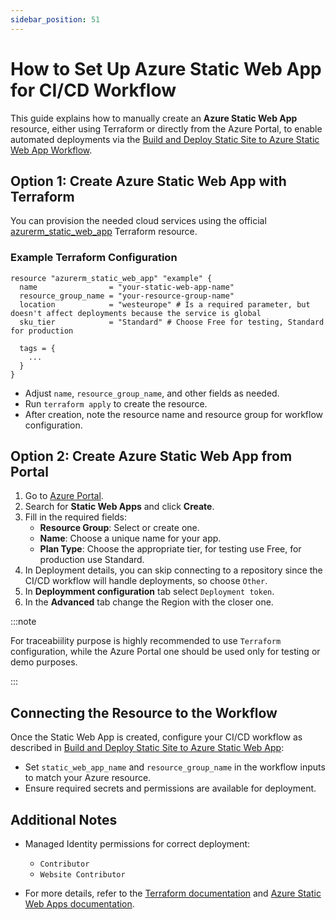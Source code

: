 ```yaml
---
sidebar_position: 51
---
```


# How to Set Up Azure Static Web App for CI/CD Workflow

This guide explains how to manually create an **Azure Static Web App** resource,
either using Terraform or directly from the Azure Portal, to enable automated
deployments via the
[Build and Deploy Static Site to Azure Static Web App Workflow](../pipelines/build-deploy-static-web-app.md).

## Option 1: Create Azure Static Web App with Terraform

You can provision the needed cloud services using the official
[azurerm_static_web_app](https://registry.terraform.io/providers/hashicorp/azurerm/latest/docs/resources/static_web_app)
Terraform resource.

### Example Terraform Configuration

```hcl
resource "azurerm_static_web_app" "example" {
  name                = "your-static-web-app-name"
  resource_group_name = "your-resource-group-name"
  location            = "westeurope" # Is a required parameter, but doesn't affect deployments because the service is global
  sku_tier            = "Standard" # Choose Free for testing, Standard for production

  tags = {
    ...
  }
}
```

- Adjust `name`, `resource_group_name`, and other fields as needed.
- Run `terraform apply` to create the resource.
- After creation, note the resource name and resource group for workflow
  configuration.

## Option 2: Create Azure Static Web App from Portal

1. Go to [Azure Portal](https://portal.azure.com/).
2. Search for **Static Web Apps** and click **Create**.
3. Fill in the required fields:
   - **Resource Group**: Select or create one.
   - **Name**: Choose a unique name for your app.
   - **Plan Type**: Choose the appropriate tier, for testing use Free, for
     production use Standard.
4. In Deployment details, you can skip connecting to a repository since the
   CI/CD workflow will handle deployments, so choose `Other`.
5. In **Deploymment configuration** tab select `Deployment token`.
6. In the **Advanced** tab change the Region with the closer one.

:::note

For traceabiility purpose is highly recommended to use `Terraform`
configuration, while the Azure Portal one should be used only for testing or
demo purposes.

:::

## Connecting the Resource to the Workflow

Once the Static Web App is created, configure your CI/CD workflow as described
in
[Build and Deploy Static Site to Azure Static Web App](../pipelines/build-deploy-static-web-app.md):

- Set `static_web_app_name` and `resource_group_name` in the workflow inputs to
  match your Azure resource.
- Ensure required secrets and permissions are available for deployment.

## Additional Notes

- Managed Identity permissions for correct deployment:
  - `Contributor`
  - `Website Contributor`

- For more details, refer to the
  [Terraform documentation](https://registry.terraform.io/providers/hashicorp/azurerm/latest/docs/resources/static_web_app)
  and
  [Azure Static Web Apps documentation](https://learn.microsoft.com/en-us/azure/static-web-apps/).
